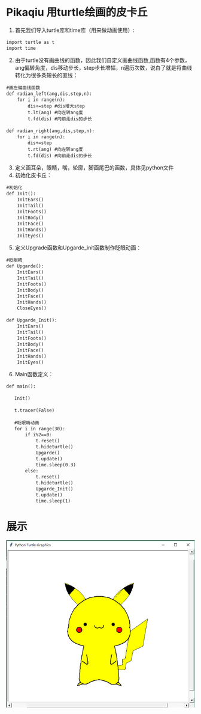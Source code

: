 # Pikaqiu 用turtle绘画的皮卡丘

1. 首先我们导入turtle库和time库（用来做动画使用）:
```
import turtle as t
import time
```
2. 由于turtle没有画曲线的函数，因此我们自定义画曲线函数,函数有4个参数，ang偏转角度，dis移动步长，step步长增幅，n遍历次数，说白了就是将曲线转化为很多条短长的直线：
```
#画左偏曲线函数
def radian_left(ang,dis,step,n):
    for i in range(n):
        dis+=step #dis增大step
        t.lt(ang) #向左转ang度
        t.fd(dis) #向前走dis的步长
        
def radian_right(ang,dis,step,n):
    for i in range(n):
        dis+=step
        t.rt(ang) #向左转ang度
        t.fd(dis) #向前走dis的步长
```
3. 定义画耳朵，眼睛，嘴，轮廓，脚画尾巴的函数，具体见python文件
4. 初始化皮卡丘：
```
#初始化
def Init():
    InitEars()
    InitTail()
    InitFoots()
    InitBody()
    InitFace()
    InitHands()
    InitEyes()
```
5. 定义Upgrade函数和Upgarde_init函数制作眨眼动画：
```
#眨眼睛
def Upgarde():
    InitEars()
    InitTail()
    InitFoots()
    InitBody()
    InitFace()
    InitHands()
    CloseEyes()
 
def Upgarde_Init():
    InitEars()
    InitTail()
    InitFoots()
    InitBody()
    InitFace()
    InitHands()
    InitEyes()
 ```
 6. Main函数定义：
 ```
 def main():

    Init()
    
    t.tracer(False)
    
    #眨眼睛动画
    for i in range(30):
        if i%2==0:
            t.reset()
            t.hideturtle()
            Upgarde()
            t.update()
            time.sleep(0.3)
        else:
            t.reset()
            t.hideturtle()
            Upgarde_Init()
            t.update()
            time.sleep(1)        
```
# 展示
![皮卡丘截图](/pikaqiu.png)
